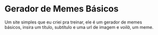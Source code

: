 # Gerador de Memes Básicos
Um site simples que eu criei pra treinar, ele é um gerador de memes básicos, insira um título, subtítulo e uma url de imagem e <i>voilà</i>, um meme.
